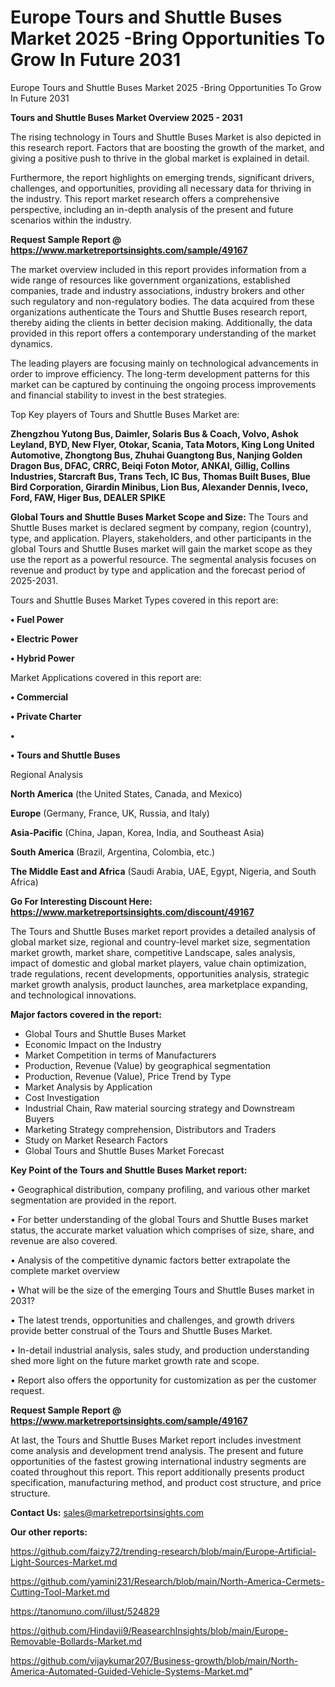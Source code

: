 # Europe Tours and Shuttle Buses Market 2025 -Bring Opportunities To Grow In Future 2031
Europe Tours and Shuttle Buses Market 2025 -Bring Opportunities To Grow In Future 2031

<Strong> Tours and Shuttle Buses Market Overview 2025 - 2031</strong>

The rising technology in Tours and Shuttle Buses Market is also depicted in this research report. Factors that are boosting the growth of the market, and giving a positive push to thrive in the global market is explained in detail.

Furthermore, the report highlights on emerging trends, significant drivers, challenges, and opportunities, providing all necessary data for thriving in the industry. This report market research offers a comprehensive perspective, including an in-depth analysis of the present and future scenarios within the industry.

<strong>Request Sample Report @ <a href=https://www.marketreportsinsights.com/sample/49167>https://www.marketreportsinsights.com/sample/49167</a></strong>

The market overview included in this report provides information from a wide range of resources like government organizations, established companies, trade and industry associations, industry brokers and other such regulatory and non-regulatory bodies. The data acquired from these organizations authenticate the Tours and Shuttle Buses research report, thereby aiding the clients in better decision making. Additionally, the data provided in this report offers a contemporary understanding of the market dynamics.

The leading players are focusing mainly on technological advancements in order to improve efficiency. The long-term development patterns for this market can be captured by continuing the ongoing process improvements and financial stability to invest in the best strategies.

Top Key players of Tours and Shuttle Buses Market are:

<strong>Zhengzhou Yutong Bus, Daimler, Solaris Bus & Coach, Volvo, Ashok Leyland, BYD, New Flyer, Otokar, Scania, Tata Motors, King Long United Automotive, Zhongtong Bus, Zhuhai Guangtong Bus, Nanjing Golden Dragon Bus, DFAC, CRRC, Beiqi Foton Motor, ANKAI, Gillig, Collins Industries, Starcraft Bus, Trans Tech, IC Bus, Thomas Built Buses, Blue Bird Corporation, Girardin Minibus, Lion Bus, Alexander Dennis, Iveco, Ford, FAW, Higer Bus, DEALER SPIKE</strong>

<strong><b>Global Tours and Shuttle Buses Market Scope and Size:</b></strong>
The Tours and Shuttle Buses market is declared segment by company, region (country), type, and application. Players, stakeholders, and other participants in the global Tours and Shuttle Buses market will gain the market scope as they use the report as a powerful resource. The segmental analysis focuses on revenue and product by type and application and the forecast period of 2025-2031.

Tours and Shuttle Buses Market Types covered in this report are:

<strong>•  Fuel Power

•  Electric Power

•  Hybrid Power</strong>

Market Applications covered in this report are:

<strong>•  Commercial

•  Private Charter

•  

•  Tours and Shuttle Buses</strong> 

Regional Analysis

<strong>North America</strong> (the United States, Canada, and Mexico)

<strong>Europe</strong> (Germany, France, UK, Russia, and Italy)

<strong>Asia-Pacific</strong> (China, Japan, Korea, India, and Southeast Asia)

<strong>South America</strong> (Brazil, Argentina, Colombia, etc.)

<strong>The Middle East and Africa</strong> (Saudi Arabia, UAE, Egypt, Nigeria, and South Africa)

<strong>Go For Interesting Discount Here: <a href=https://www.marketreportsinsights.com/discount/49167>https://www.marketreportsinsights.com/discount/49167</a></strong>

The Tours and Shuttle Buses market report provides a detailed analysis of global market size, regional and country-level market size, segmentation market growth, market share, competitive Landscape, sales analysis, impact of domestic and global market players, value chain optimization, trade regulations, recent developments, opportunities analysis, strategic market growth analysis, product launches, area marketplace expanding, and technological innovations.

<strong><b>Major factors covered in the report:</b></strong>
<ul>
  <li>Global Tours and Shuttle Buses Market </li>
  <li>Economic Impact on the Industry</li>
  <li>Market Competition in terms of Manufacturers</li>
  <li>Production, Revenue (Value) by geographical segmentation</li>
  <li>Production, Revenue (Value), Price Trend by Type</li>
  <li>Market Analysis by Application</li>
  <li>Cost Investigation</li>
  <li>Industrial Chain, Raw material sourcing strategy and Downstream Buyers</li>
  <li>Marketing Strategy comprehension, Distributors and Traders</li>
  <li>Study on Market Research Factors</li>
  <li>Global Tours and Shuttle Buses Market Forecast</li>
</ul>

<strong><b>Key Point of the Tours and Shuttle Buses Market report:</b></strong>

• Geographical distribution, company profiling, and various other market segmentation are provided in the report.

• For better understanding of the global Tours and Shuttle Buses market status, the accurate market valuation which comprises of size, share, and revenue are also covered.

• Analysis of the competitive dynamic factors better extrapolate the complete market overview

• What will be the size of the emerging Tours and Shuttle Buses market in 2031?

• The latest trends, opportunities and challenges, and growth drivers provide better construal of the Tours and Shuttle Buses Market.

• In-detail industrial analysis, sales study, and production understanding shed more light on the future market growth rate and scope.

• Report also offers the opportunity for customization as per the customer request.

<strong>Request Sample Report @ <a href=https://www.marketreportsinsights.com/sample/49167>https://www.marketreportsinsights.com/sample/49167</a></strong>

At last, the Tours and Shuttle Buses Market report includes investment come analysis and development trend analysis. The present and future opportunities of the fastest growing international industry segments are coated throughout this report. This report additionally presents product specification, manufacturing method, and product cost structure, and price structure.

<strong>Contact Us:</strong>
sales@marketreportsinsights.com

<strong>Our other reports:</strong>

<a href=https://github.com/faizy72/trending-research/blob/main/Europe-Artificial-Light-Sources-Market.md>https://github.com/faizy72/trending-research/blob/main/Europe-Artificial-Light-Sources-Market.md</a>

<a href=https://github.com/yamini231/Research/blob/main/North-America-Cermets-Cutting-Tool-Market.md>https://github.com/yamini231/Research/blob/main/North-America-Cermets-Cutting-Tool-Market.md</a>

<a href=https://tanomuno.com/illust/524829>https://tanomuno.com/illust/524829</a>

<a href=https://github.com/Hindavii9/ReasearchInsights/blob/main/Europe-Removable-Bollards-Market.md>https://github.com/Hindavii9/ReasearchInsights/blob/main/Europe-Removable-Bollards-Market.md</a>

<a href=https://github.com/vijaykumar207/Business-growth/blob/main/North-America-Automated-Guided-Vehicle-Systems-Market.md>https://github.com/vijaykumar207/Business-growth/blob/main/North-America-Automated-Guided-Vehicle-Systems-Market.md</a>"

